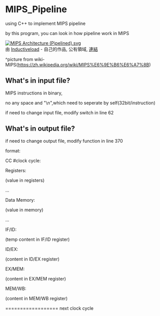 # MIPS_Pipeline
using C++ to implement MIPS pipeline

by this program, you can look in how pipeline work in MIPS

<p><a href="https://commons.wikimedia.org/wiki/File:MIPS_Architecture_(Pipelined).svg#/media/File:MIPS_Architecture_(Pipelined).svg"><img src="https://upload.wikimedia.org/wikipedia/commons/thumb/e/ea/MIPS_Architecture_%28Pipelined%29.svg/1200px-MIPS_Architecture_%28Pipelined%29.svg.png" alt="MIPS Architecture (Pipelined).svg"></a><br>由 <a href="//commons.wikimedia.org/wiki/User:Inductiveload" title="User:Inductiveload">Inductiveload</a> - <span class="int-own-work" lang="zh-tw">自己的作品</span>, 公有領域, <a href="https://commons.wikimedia.org/w/index.php?curid=5769084">連結</a></p>

^picture from wiki-MIPS(https://zh.wikipedia.org/wiki/MIPS%E6%9E%B6%E6%A7%8B)

What's in input file?
---
MIPS instructions in binary,

no any space and "\n",which need to seperate by self(32bit/instruction) 

if need to change input file, modify switch in line 62


What's in output file?
---
if need to change output file, modify function in line 370

format:

CC #clock cycle:

Registers:

(value in registers)

...


Data Memory:

(value in memory)

...

IF/ID:

(temp content in IF/ID register)

ID/EX:

(content in ID/EX register)

EX/MEM:

(content in EX/MEM register)

MEM/WB:

(content in MEM/WB register)

==================
next clock cycle
